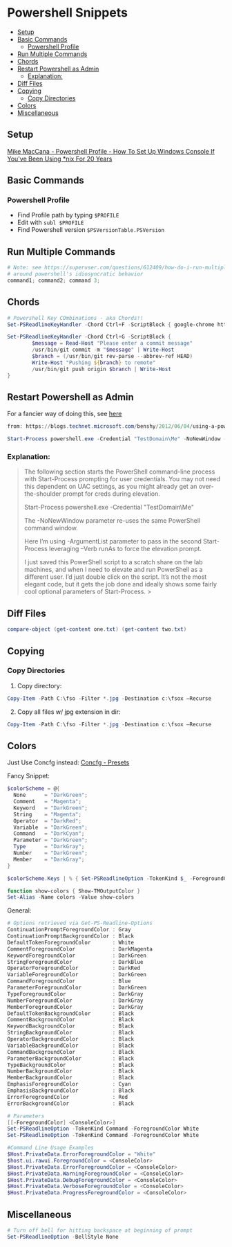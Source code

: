 # Powershell Snippets

<!-- MarkdownTOC -->

* [Setup](#setup)
* [Basic Commands](#basic-commands)
  * [Powershell Profile](#powershell-profile)
* [Run Multiple Commands](#run-multiple-commands)
* [Chords](#chords)
* [Restart Powershell as Admin](#restart-powershell-as-admin)
  * [Explanation:](#explanation)
* [Diff Files](#diff-files)
* [Copying](#copying)
  * [Copy Directories](#copy-directories)
* [Colors](#colors)
* [Miscellaneous](#miscellaneous)

<!-- /MarkdownTOC -->

<a id="setup"></a>
## Setup

[Mike MacCana - Powershell Profile - How To Set Up Windows Console If You've Been Using \*nix For 20 Years](https://github.com/mikemaccana/powershell-profile)
<a id="basic-commands"></a>
## Basic Commands

<a id="powershell-profile"></a>
### Powershell Profile

* Find Profile path by typing `$PROFILE`
* Edit with `subl $PROFILE`
* Find Powershell version `$PSVersionTable.PSVersion`

<a id="run-multiple-commands"></a>
## Run Multiple Commands

```powershell
# Note: see https://superuser.com/questions/612409/how-do-i-run-multiple-commands-on-one-line-in-powershell for more discussion
# around powershell's idiosyncratic behavior
command1; command2; command 3;
```

<a id="chords"></a>
## Chords

```powershell
# Powershell Key COmbinations - aka Chords!!
Set-PSReadlineKeyHandler -Chord Ctrl+F -ScriptBlock { google-chrome https://www.facebook.com }

Set-PSReadlineKeyHandler -Chord Ctrl+G -ScriptBlock {
        $message = Read-Host "Please enter a commit message"
        /usr/bin/git commit -m "$message" | Write-Host
        $branch = (/usr/bin/git rev-parse --abbrev-ref HEAD)
        Write-Host "Pushing ${branch} to remote"
        /usr/bin/git push origin $branch | Write-Host
}
```
<a id="restart-powershell-as-admin"></a>
## Restart Powershell as Admin

For a fancier way of doing this, see [here](/scripts/restart-powershell-as-admin.md)

```powershell
from: https://blogs.technet.microsoft.com/benshy/2012/06/04/using-a-powershell-script-to-run-as-a-different-user-elevate-the-process/

Start-Process powershell.exe -Credential "TestDomain\Me" -NoNewWindow -ArgumentList "Start-Process powershell.exe -Verb runAs"
```

<a id="explanation"></a>
### Explanation:

> The following section starts the PowerShell command-line process with Start-Process prompting for user credentials. You may not need this dependent on UAC settings, as you might already get an over-the-shoulder prompt for creds during elevation.
>
> Start-Process powershell.exe -Credential "TestDomain\Me"
>
> The -NoNewWindow parameter re-uses the same PowerShell command window.
>
> Here I’m using -ArgumentList parameter to pass in the second Start-Process leveraging –Verb runAs to force the elevation prompt.
>
> I just saved this PowerShell script to a scratch share on the lab machines, and when I need to elevate and run PowerShell as a different user. I’d just double click on the script. It’s not the most elegant code, but it gets the job done and ideally shows some fairly cool optional parameters of Start-Process.  >

<a id="diff-files"></a>
## Diff Files

```powershell
compare-object (get-content one.txt) (get-content two.txt)
```

<a id="copying"></a>
## Copying

<a id="copy-directories"></a>
### Copy Directories

1. Copy directory:
```powershell
Copy-Item -Path C:\fso -Filter *.jpg -Destination c:\fsox –Recurse
```

2. Copy all files w/ jpg extension in dir:
```powershell
Copy-Item -Path C:\fso -Filter *.jpg -Destination c:\fsox –Recurse
```

<a id="colors"></a>
## Colors

Just Use Concfg instead:
[Concfg - Presets](https://github.com/lukesampson/concfg/blob/master/preset_examples/README.md)

Fancy Snippet:

```powershell
$colorScheme = @{
  None      = "DarkGreen";
  Comment   = "Magenta";
  Keyword   = "DarkGreen";
  String    = "Magenta";
  Operator  = "DarkRed";
  Variable  = "DarkGreen";
  Command   = "DarkCyan";
  Parameter = "DarkGreen";
  Type      = "DarkGray";
  Number    = "DarkGreen";
  Member    = "DarkGray";
}

$colorScheme.Keys | % { Set-PSReadlineOption -TokenKind $_ -ForegroundColor $colorScheme[$_] }

function show-colors { Show-TMOutputColor }
Set-Alias -Name colors -Value show-colors
```

General:

```powershell
# Options retrieved via Get-PS-Readline-Options
ContinuationPromptForegroundColor : Gray
ContinuationPromptBackgroundColor : Black
DefaultTokenForegroundColor       : White
CommentForegroundColor            : DarkMagenta
KeywordForegroundColor            : DarkGreen
StringForegroundColor             : DarkBlue
OperatorForegroundColor           : DarkRed
VariableForegroundColor           : DarkGreen
CommandForegroundColor            : Blue
ParameterForegroundColor          : DarkGreen
TypeForegroundColor               : DarkGray
NumberForegroundColor             : DarkGray
MemberForegroundColor             : DarkGray
DefaultTokenBackgroundColor       : Black
CommentBackgroundColor            : Black
KeywordBackgroundColor            : Black
StringBackgroundColor             : Black
OperatorBackgroundColor           : Black
VariableBackgroundColor           : Black
CommandBackgroundColor            : Black
ParameterBackgroundColor          : Black
TypeBackgroundColor               : Black
NumberBackgroundColor             : Black
MemberBackgroundColor             : Black
EmphasisForegroundColor           : Cyan
EmphasisBackgroundColor           : Black
ErrorForegroundColor              : Red
ErrorBackgroundColor              : Black

# Parameters
[[-ForegroundColor] <ConsoleColor>]
Set-PSReadlineOption -TokenKind Command -ForegroundColor White
Set-PSReadlineOption -TokenKind Command -ForegroundColor White

#Command Line Usage Examples
$Host.PrivateData.ErrorForegroundColor = "White"
$host.ui.rawui.ForegroundColor = <ConsoleColor>
$Host.PrivateData.ErrorForegroundColor = <ConsoleColor>
$Host.PrivateData.WarningForegroundColor = <ConsoleColor>
$Host.PrivateData.DebugForegroundColor = <ConsoleColor>
$Host.PrivateData.VerboseForegroundColor = <ConsoleColor>
$Host.PrivateData.ProgressForegroundColor = <ConsoleColor>
```

<a id="miscellaneous"></a>
## Miscellaneous

```powershell
# Turn off bell for hitting backspace at beginning of prompt
Set-PSReadlineOption -BellStyle None
```
